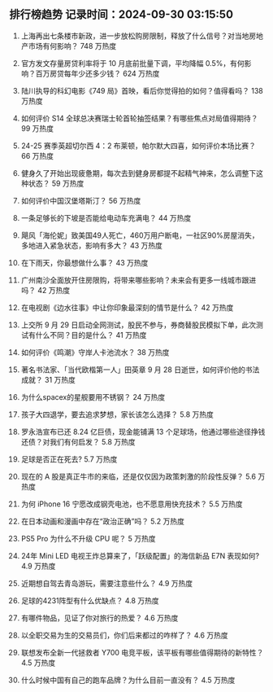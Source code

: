 
## 排行榜趋势 记录时间：2024-09-30 03:15:50
  
  1. 上海再出七条楼市新政，进一步放松购房限制，释放了什么信号？对当地房地产市场有何影响？ 748 万热度
    
  2. 官方发文存量房贷利率将于 10 月底前批量下调，平均降幅 0.5%，有何影响？百万房贷每年少还多少钱？ 624 万热度
    
  3. 陆川执导的科幻电影《749 局》首映，看后你觉得拍的如何？值得看吗？ 138 万热度
    
  4. 如何评价 S14 全球总决赛瑞士轮首轮抽签结果？有哪些焦点对局值得期待？ 99 万热度
    
  5. 24-25 赛季英超切尔西 4：2 布莱顿，帕尔默大四喜，如何评价本场比赛？ 66 万热度
    
  6. 健身久了开始出现疲惫期，每次去到健身房都提不起精气神来，怎么调整下这种状态？ 59 万热度
    
  7. 如何评价中国汉堡塔斯汀？ 56 万热度
    
  8. 一条足够长的下坡是否能给电动车充满电？ 44 万热度
    
  9. 飓风「海伦妮」致美国49人死亡，460万用户断电，一社区90%房屋消失，多地进入紧急状态，影响有多大？ 43 万热度
    
  10. 在下雨天，你最想做什么事？ 43 万热度
    
  11. 广州南沙全面放开住房限购，将带来哪些影响？未来会有更多一线城市跟进吗？ 42 万热度
    
  12. 在电视剧《边水往事》中让你印象最深刻的情节是什么？ 42 万热度
    
  13. 上交所 9 月 29 日启动全网测试，股民不参与，券商替股民模拟下单，此次测试有什么不同？目的是什么？ 41 万热度
    
  14. 如何评价《鸣潮》守岸人卡池流水？ 38 万热度
    
  15. 著名书法家、「当代欧楷第一人」田英章 9 月 28 日逝世，如何评价他的书法成就？ 31 万热度
    
  16. 为什么spacex的星舰要用不锈钢？ 24 万热度
    
  17. 孩子大四退学，要去追求梦想，家长该怎么选择？ 5.8 万热度
    
  18. 罗永浩宣布已还 8.24 亿巨债，现金能铺满 13 个足球场，他通过哪些途径挣钱还债？对我们有何启发？ 5.8 万热度
    
  19. 足球是否正在死去? 5.7 万热度
    
  20. 现在的 A 股是真正牛市的来临，还是仅仅因为政策刺激的阶段性反弹？ 5.6 万热度
    
  21. 为何 iPhone 16 宁愿改成钢壳电池，也不愿意用快充技术？ 5.5 万热度
    
  22. 在日本动画和漫画中存在“政治正确”吗？ 5.2 万热度
    
  23. PS5 Pro 为什么不升级 CPU 呢？ 5 万热度
    
  24. 24年 Mini LED 电视王炸总算来了，「跃级配置」的海信新品 E7N 表现如何? 4.9 万热度
    
  25. 近期想自驾去青岛游玩，需要注意些什么？ 4.9 万热度
    
  26. 足球的4231阵型有什么优缺点？ 4.8 万热度
    
  27. 有哪件物品，见证了你对旅行的热爱？ 4.6 万热度
    
  28. 以全职交易为生的交易员们，你们后来都过的咋样了？ 4.6 万热度
    
  29. 联想发布全新一代拯救者 Y700 电竞平板，该平板有哪些值得期待的新特性？ 4.5 万热度
    
  30. 什么时候中国有自己的跑车品牌？为什么目前一直没有？ 4.5 万热度
    